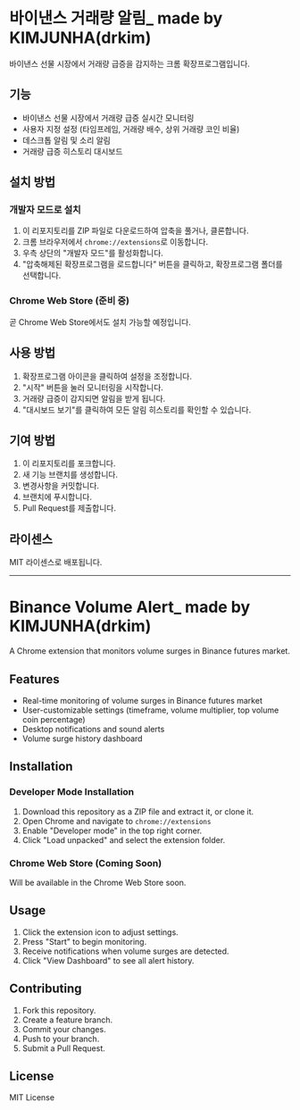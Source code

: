 # 바이낸스 거래량 알림_ made by KIMJUNHA(drkim)

바이낸스 선물 시장에서 거래량 급증을 감지하는 크롬 확장프로그램입니다.

## 기능

- 바이낸스 선물 시장에서 거래량 급증 실시간 모니터링
- 사용자 지정 설정 (타임프레임, 거래량 배수, 상위 거래량 코인 비율)
- 데스크톱 알림 및 소리 알림
- 거래량 급증 히스토리 대시보드

## 설치 방법

### 개발자 모드로 설치

1. 이 리포지토리를 ZIP 파일로 다운로드하여 압축을 풀거나, 클론합니다.
2. 크롬 브라우저에서 `chrome://extensions`로 이동합니다.
3. 우측 상단의 "개발자 모드"를 활성화합니다.
4. "압축해제된 확장프로그램을 로드합니다" 버튼을 클릭하고, 확장프로그램 폴더를 선택합니다.

### Chrome Web Store (준비 중)

곧 Chrome Web Store에서도 설치 가능할 예정입니다.

## 사용 방법

1. 확장프로그램 아이콘을 클릭하여 설정을 조정합니다.
2. "시작" 버튼을 눌러 모니터링을 시작합니다.
3. 거래량 급증이 감지되면 알림을 받게 됩니다.
4. "대시보드 보기"를 클릭하여 모든 알림 히스토리를 확인할 수 있습니다.

## 기여 방법

1. 이 리포지토리를 포크합니다.
2. 새 기능 브랜치를 생성합니다.
3. 변경사항을 커밋합니다.
4. 브랜치에 푸시합니다.
5. Pull Request를 제출합니다.

## 라이센스

MIT 라이센스로 배포됩니다.

---

# Binance Volume Alert_ made by KIMJUNHA(drkim)

A Chrome extension that monitors volume surges in Binance futures market.

## Features

- Real-time monitoring of volume surges in Binance futures market
- User-customizable settings (timeframe, volume multiplier, top volume coin percentage)
- Desktop notifications and sound alerts
- Volume surge history dashboard

## Installation

### Developer Mode Installation

1. Download this repository as a ZIP file and extract it, or clone it.
2. Open Chrome and navigate to `chrome://extensions`
3. Enable "Developer mode" in the top right corner.
4. Click "Load unpacked" and select the extension folder.

### Chrome Web Store (Coming Soon)

Will be available in the Chrome Web Store soon.

## Usage

1. Click the extension icon to adjust settings.
2. Press "Start" to begin monitoring.
3. Receive notifications when volume surges are detected.
4. Click "View Dashboard" to see all alert history.

## Contributing

1. Fork this repository.
2. Create a feature branch.
3. Commit your changes.
4. Push to your branch.
5. Submit a Pull Request.

## License

MIT License
